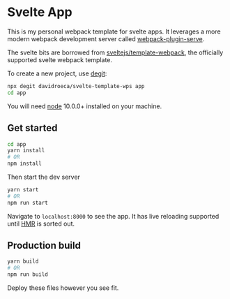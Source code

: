 # Svelte App

This is my personal webpack template for svelte apps. It leverages a more
modern webpack development server called
[webpack-plugin-serve](https://github.com/shellscape/webpack-plugin-serve).

The svelte bits are borrowed from
[sveltejs/template-webpack](https://github.com/sveltejs/template-webpack),
the officially supported svelte webpack template.

To create a new project, use [degit](https://github.com/Rich-Harris/degit):

```bash
npx degit davidroeca/svelte-template-wps app
cd app
```

You will need [node](https://nodejs.org/) 10.0.0+ installed on your
machine.

## Get started

```bash
cd app
yarn install
# OR
npm install
```

Then start the dev server

```bash
yarn start
# OR
npm run start
```

Navigate to `localhost:8000` to see the app. It has live reloading supported
until [HMR](https://github.com/sveltejs/svelte/issues/2377) is sorted out.

## Production build

```bash
yarn build
# OR
npm run build
```

Deploy these files however you see fit.
